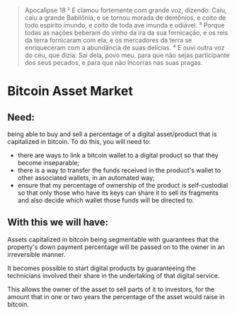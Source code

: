 > Apocalipse 18
> ² E clamou fortemente com grande voz, dizendo: Caiu, caiu a grande Babilônia, e se tornou morada de demônios, e coito de todo espírito imundo, e coito de toda ave imunda e odiável. ³ Porque todas as nações beberam do vinho da ira da sua fornicação, e os reis da terra fornicaram com ela; e os mercadores da terra se enriqueceram com a abundância de suas delícias. ⁴ E ouvi outra voz do céu, que dizia: Sai dela, povo meu, para que não sejas participante dos seus pecados, e para que não incorras nas suas pragas. 

# Bitcoin Asset Market

## Need:
being able to buy and sell a percentage of a digital asset/product that is capitalized in bitcoin. To do this, you will need to:

- there are ways to link a bitcoin wallet to a digital product so that they become inseparable;
- there is a way to transfer the funds received in the product's wallet to other associated wallets, in an automated way;
- ensure that my percentage of ownership of the product is self-custodial so that only those who have its keys can share it to sell its fragments and also decide which wallet those funds will be directed to.

## With this we will have:
Assets capitalized in bitcoin being segmentable with guarantees that the property's down payment percentage will be passed on to the owner in an irreversible manner.

It becomes possible to start digital products by guaranteeing the technicians involved their share in the undertaking of that digital service.

This allows the owner of the asset to sell parts of it to investors, for the amount that in one or two years the percentage of the asset would raise in bitcoin.
